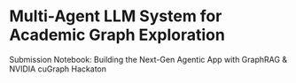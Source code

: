 # Multi-Agent LLM System for Academic Graph Exploration

Submission Notebook: Building the Next-Gen Agentic App with GraphRAG & NVIDIA cuGraph Hackaton
